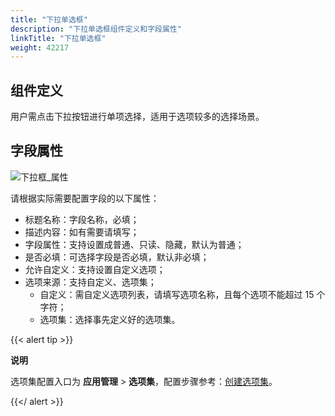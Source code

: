 ```yaml
---
title: "下拉单选框"
description: "下拉单选框组件定义和字段属性"
linkTitle: "下拉单选框"
weight: 42217
---
```


## 组件定义

用户需点击下拉按钮进行单项选择，适用于选项较多的选择场景。

## 字段属性

![下拉框_属性](/images/manual/component/下拉框_属性.png)

请根据实际需要配置字段的以下属性：

- 标题名称：字段名称，必填；
- 描述内容：如有需要请填写；
- 字段属性：支持设置成普通、只读、隐藏，默认为普通；
- 是否必填：可选择字段是否必填，默认非必填；
- 允许自定义：支持设置自定义选项；
- 选项来源：支持自定义、选项集；
  - 自定义：需自定义选项列表，请填写选项名称，且每个选项不能超过 15 个字符；
  - 选项集：选择事先定义好的选项集。


{{< alert tip >}}

**说明**

选项集配置入口为 **应用管理** > **选项集**，配置步骤参考：[创建选项集](../../../../option_set/)。

{{</ alert >}}

